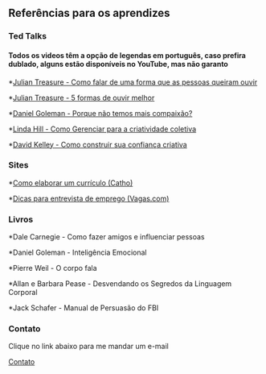 ## Referências para os aprendizes

### Ted Talks
#### Todos os videos têm a opção de legendas em português, caso prefira dublado, alguns estão disponíveis no YouTube, mas não garanto

*[Julian Treasure - Como falar de uma forma que as pessoas queiram ouvir](https://www.ted.com/talks/julian_treasure_how_to_speak_so_that_people_want_to_listen)

*[Julian Treasure - 5 formas de ouvir melhor](https://www.ted.com/talks/julian_treasure_5_ways_to_listen_better)

*[Daniel Goleman - Porque não temos mais compaixão?](https://www.ted.com/talks/daniel_goleman_on_compassion)

*[Linda Hill - Como Gerenciar para a criatividade coletiva](https://www.ted.com/talks/linda_hill_how_to_manage_for_collective_creativity)

*[David Kelley - Como construir sua confiança criativa](https://www.ted.com/talks/david_kelley_how_to_build_your_creative_confidence)


### Sites

*[Como elaborar um currículo (Catho)](https://www.catho.com.br/carreira-sucesso/carreira/dicas-emprego/como-elaborar-um-bom-curriculo/)

*[Dicas para entrevista de emprego (Vagas.com)](https://www.vagas.com.br/profissoes/dicas/13-dicas-para-mandar-bem-na-entrevista-de-emprego/)


### Livros

*Dale Carnegie - Como fazer amigos e influenciar pessoas

*Daniel Goleman - Inteligência Emocional

*Pierre Weil - O corpo fala

*Allan e Barbara Pease - Desvendando os Segredos da Linguagem Corporal

*Jack Schafer - Manual de Persuasão do FBI

### Contato

Clique no link abaixo para me mandar um e-mail

[Contato](https://aemail.com/p6V)

